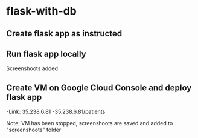 # flask-with-db

## Create flask app as instructed

## Run flask app locally 
  Screenshoots added

## Create VM on Google Cloud Console and deploy flask app
  -Link: 35.238.6.81
        -35.238.6.81/patients
  
  Note: VM has been stopped, screenshoots are saved and added to "screenshoots" folder
